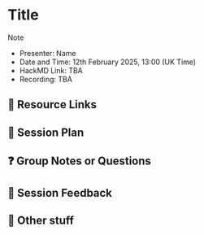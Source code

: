 # Title

> [!NOTE]
> - Presenter: Name
> - Date and Time: 12th February 2025, 13:00 (UK Time)
> - HackMD Link: TBA
> - Recording: TBA

## :link: Resource Links

<!-- Add any links to software tools or resources (e.g. guides or tutorials) -->

## :pushpin: Session Plan

<!-- Add a rough plan to structure the presentation (optional) -->

## :question: Group Notes or Questions

<!-- Please use this section for taking notes or questions -->

## :speech_balloon: Session Feedback

<!-- Feedback to help improve the sessions -->

## :paperclip: Other stuff

<!-- Any other stuff you want to share or discuss -->